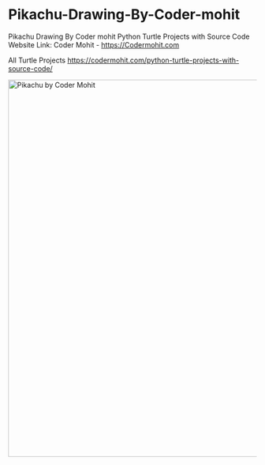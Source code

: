 # Pikachu-Drawing-By-Coder-mohit
Pikachu Drawing By Coder mohit
Python Turtle Projects with Source Code Website Link: Coder Mohit - https://Codermohit.com

All Turtle Projects https://codermohit.com/python-turtle-projects-with-source-code/

<img width="763" alt="Pikachu by Coder Mohit" src="https://user-images.githubusercontent.com/73032070/120934118-a8342980-c71a-11eb-8254-29673b3faf57.png">
